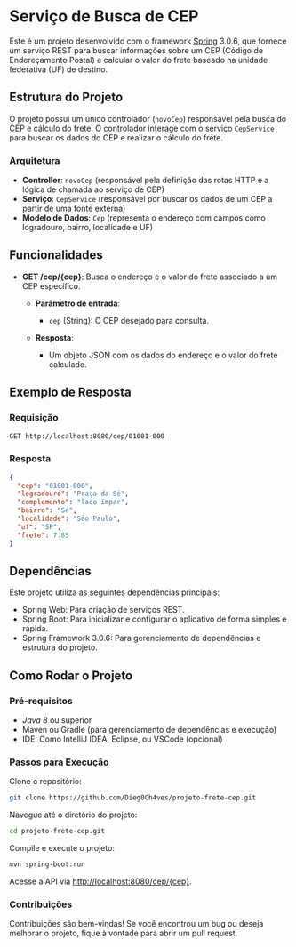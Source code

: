 # Serviço de Busca de CEP

Este é um projeto desenvolvido com o framework [Spring](https://spring.io/) 3.0.6, que fornece um serviço REST para buscar informações sobre um CEP (Código de Endereçamento Postal) e calcular o valor do frete baseado na unidade federativa (UF) de destino.

## Estrutura do Projeto

O projeto possui um único controlador (`novoCep`) responsável pela busca do CEP e cálculo do frete. O controlador interage com o serviço `CepService` para buscar os dados do CEP e realizar o cálculo do frete.

### Arquitetura

- **Controller**: `novoCep` (responsável pela definição das rotas HTTP e a lógica de chamada ao serviço de CEP)
- **Serviço**: `CepService` (responsável por buscar os dados de um CEP a partir de uma fonte externa)
- **Modelo de Dados**: `Cep` (representa o endereço com campos como logradouro, bairro, localidade e UF)

## Funcionalidades

- **GET /cep/{cep}**: Busca o endereço e o valor do frete associado a um CEP específico.

  - **Parâmetro de entrada**:

    - `cep` (String): O CEP desejado para consulta.

  - **Resposta**:
    - Um objeto JSON com os dados do endereço e o valor do frete calculado.

## Exemplo de Resposta

### Requisição

```bash
GET http://localhost:8080/cep/01001-000
```

### Resposta

```json
{
  "cep": "01001-000",
  "logradouro": "Praça da Sé",
  "complemento": "lado ímpar",
  "bairro": "Sé",
  "localidade": "São Paulo",
  "uf": "SP",
  "frete": 7.85
}
```

## Dependências

Este projeto utiliza as seguintes dependências principais:

- Spring Web: Para criação de serviços REST.
- Spring Boot: Para inicializar e configurar o aplicativo de forma simples e rápida.
- Spring Framework 3.0.6: Para gerenciamento de dependências e estrutura do projeto.

## Como Rodar o Projeto

### Pré-requisitos

- _Java 8_ ou superior
- Maven ou Gradle (para gerenciamento de dependências e execução)
- IDE: Como IntelliJ IDEA, Eclipse, ou VSCode (opcional)

### Passos para Execução

Clone o repositório:

```bash
git clone https://github.com/Dieg0Ch4ves/projeto-frete-cep.git
```

Navegue até o diretório do projeto:

```bash
cd projeto-frete-cep.git
```

Compile e execute o projeto:

```bash
mvn spring-boot:run
```

Acesse a API via [http://localhost:8080/cep/{cep}](http://localhost:8080/cep/{cep}).

### Contribuições

Contribuições são bem-vindas! Se você encontrou um bug ou deseja melhorar o projeto, fique à vontade para abrir um pull request.

